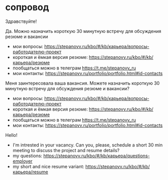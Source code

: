 # сопровод

Здравствуйте!

Да. Можно назначить короткую 30 минутную встречу для обсуждения резюме и вакансии
 * мои вопросы: https://stepanovv.ru/kbo/#/kb/карьера/вопросы-работодателю-проект
 * короткая и ёмкая версия резюме: https://stepanovv.ru/kbo/#/kb/карьера/резюме
 * пообщаться можно в телеграм https://t.me/stepanovv_ru
 * мои контакты: https://stepanovv.ru/portfolio/portfolio.html#id-contacts

Меня заинтересовала ваша вакансия. Можете назначить короткую 30 минутную встречу для обсуждения резюме и вакансии?
 * мои вопросы: https://stepanovv.ru/kbo/#/kb/карьера/вопросы-работодателю-проект
 * короткая и ёмкая версия резюме: https://stepanovv.ru/kbo/#/kb/карьера/резюме
 * пообщаться можно в телеграм https://t.me/stepanovv_ru
 * мои контакты: https://stepanovv.ru/portfolio/portfolio.html#id-contacts

Hello!
 * I'm intrested in your vacancy. Can you, please, schedule a short 30 min meeting to discuss the project and resume details?
 * my questions: https://stepanovv.ru/kbo/#/kb/карьера/questions-employer
 * my short and nice resume variant: https://stepanovv.ru/kbo/#/kb/карьера/resume
